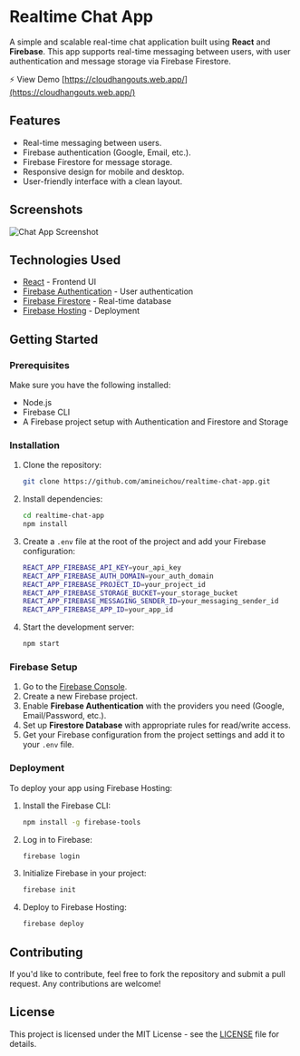 # Realtime Chat App

A simple and scalable real-time chat application built using **React** and **Firebase**. This app supports real-time messaging between users, with user authentication and message storage via Firebase Firestore.

⚡ View Demo [https://cloudhangouts.web.app/](https://cloudhangouts.web.app/)

## Features

- Real-time messaging between users.
- Firebase authentication (Google, Email, etc.).
- Firebase Firestore for message storage.
- Responsive design for mobile and desktop.
- User-friendly interface with a clean layout.

## Screenshots

![Chat App Screenshot](https://cloudhangouts.web.app/ScreenShot_1.png)

## Technologies Used

- [React](https://reactjs.org/) - Frontend UI
- [Firebase Authentication](https://firebase.google.com/docs/auth) - User authentication
- [Firebase Firestore](https://firebase.google.com/docs/firestore) - Real-time database
- [Firebase Hosting](https://firebase.google.com/docs/hosting) - Deployment

## Getting Started

### Prerequisites

Make sure you have the following installed:

- Node.js
- Firebase CLI
- A Firebase project setup with Authentication and Firestore and Storage

### Installation

1. Clone the repository:

    ```bash
    git clone https://github.com/amineichou/realtime-chat-app.git
    ```

2. Install dependencies:

    ```bash
    cd realtime-chat-app
    npm install
    ```

3. Create a `.env` file at the root of the project and add your Firebase configuration:

    ```bash
    REACT_APP_FIREBASE_API_KEY=your_api_key
    REACT_APP_FIREBASE_AUTH_DOMAIN=your_auth_domain
    REACT_APP_FIREBASE_PROJECT_ID=your_project_id
    REACT_APP_FIREBASE_STORAGE_BUCKET=your_storage_bucket
    REACT_APP_FIREBASE_MESSAGING_SENDER_ID=your_messaging_sender_id
    REACT_APP_FIREBASE_APP_ID=your_app_id
    ```

4. Start the development server:

    ```bash
    npm start
    ```

### Firebase Setup

1. Go to the [Firebase Console](https://console.firebase.google.com/).
2. Create a new Firebase project.
3. Enable **Firebase Authentication** with the providers you need (Google, Email/Password, etc.).
4. Set up **Firestore Database** with appropriate rules for read/write access.
5. Get your Firebase configuration from the project settings and add it to your `.env` file.

### Deployment

To deploy your app using Firebase Hosting:

1. Install the Firebase CLI:

    ```bash
    npm install -g firebase-tools
    ```

2. Log in to Firebase:

    ```bash
    firebase login
    ```

3. Initialize Firebase in your project:

    ```bash
    firebase init
    ```

4. Deploy to Firebase Hosting:

    ```bash
    firebase deploy
    ```

## Contributing

If you'd like to contribute, feel free to fork the repository and submit a pull request. Any contributions are welcome!

## License

This project is licensed under the MIT License - see the [LICENSE](LICENSE) file for details.
